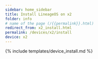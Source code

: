 ```yaml
---
sidebar: home_sidebar
title: Install LineageOS on x2
folder: info
# name of the page (/{{permalink}}.html)
redirect_from: x2_install.html
permalink: /devices/x2/install
device: x2
---
```

{% include templates/device_install.md %}
